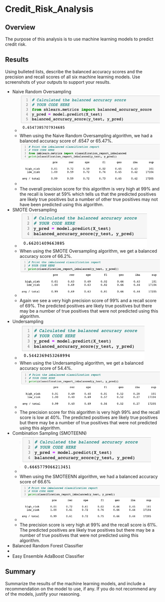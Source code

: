 # Credit_Risk_Analysis

## Overview
The purpose of this analysis is to use machine learning models to predict credit risk.


## Results
Using bulleted lists, describe the balanced accuracy scores and the precision and recall scores of all six machine learning models. Use screenshots of your outputs to support your results.
   - Naive Random Oversampling
     - ![](Resources/naive_random_accuracy.png)
     - When using the Naive Random Oversampling algorithm, we had a balanced accuracy score of .6547 or 65.47%. 
     - ![](Resources/naive_random_classification.png)
     - The overall precision score for this algorithm is very high at 99% and the recall is lower at 59% which tells us that the predicted positives are likely true positives but a number of other true positives may not have been predicted using this algorithm. 
   - SMOTE Oversampling
     - ![](Resources/smote_accuracy.png)
     - When using the SMOTE Oversampling algorithm, we get a balanced accuracy score of 66.2%.
     - ![](Resources/smote_classification.png)
     - Again we see a very high precision score of 99% and a recall score of 69%. The predicted positives are likely true positives but there may be a number of true positives that were not predicted using this algorithm. 
   - Undersampling
     - ![](Resources/undersampling_accuracy.png)
     - When using the Undersampling algorithm, we get a balanced accuracy score of 54.4%. 
     - ![](Resources/undersampling_classification.png)
     - The precision score for this algorithm is very high 99% and the recall score is low at 40%. The predicted positives are likely true positives but there may be a number of true positives that were not predicted using this algorithm. 
   - Combination Sampling (SMOTEENN)
     - ![](Resources/smoteenn_accuracy.png)
     - When using the SMOTEENN algorithm, we had a balanced accuracy score of 66.6%
     - ![](Resources/smoteenn_classification.png)
     - The precision score is very high at 99% and the recall score is 61%. The predicted positives are likely true positives but there may be a number of true positives that were not predicted using this algorithm. 
   - Balanced Random Forest Classifier
   - 
   - Easy Ensemble AdaBoost Classifier

## Summary
Summarize the results of the machine learning models, and include a recommendation on the model to use, if any. If you do not recommend any of the models, justify your reasoning.
